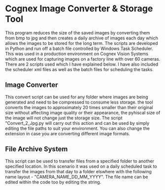 # Cognex Image Converter & Storage Tool  

This program reduces the size of the saved images by converting them from bmp to jpg and then creates a daily archive of images each day which allows the images to be stored for the long term. The scripts are developed in Python and run off a batch file controlled by Windows Task Scheduler. This was used in a production environment on Cognex Vision Systems which are used for capturing images on a factory line with over 60 cameras. There are 2 scripts used which I have explained below. I have also included the scheduler xml files as well as the batch files for scheduling the tasks.

## Image Converter

This convert script can be used for any folder where images are being generated and need to be compressed to consume less storage. the tool converts the images to approximately 20 times smaller than their original size without affecting image quality or their appearance, the pyhiscal size of the image will not change just the storage size. The script "Convert_2_Jpg.py will carry out this action and can be used by simply editing the file paths to suit your environment. You can also change the extension in case you are converting different image formats.

## File Archive System

This script can be used to transfer files from a specified folder to another specified location. In this scenario it was used on a daily scheduled task to transfer the images from that day to a folder elswhere with the following name layout - "CAMERA_NAME_DD_MM_YYYY". The file name can be edited within the code too by editing the string.


